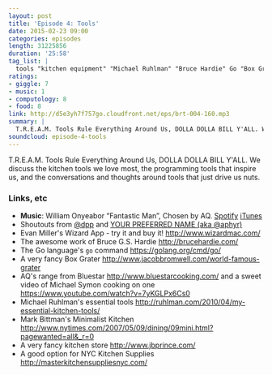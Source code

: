```yaml
---
layout: post
title: 'Episode 4: Tools'
date: 2015-02-23 09:00
categories: episodes
length: 31225856
duration: '25:58'
tag_list: |
  tools "kitchen equipment" "Michael Ruhlman" "Bruce Hardie" Go "Box Grater"
ratings:
- giggle: 7
- music: 1
- computology: 8
- food: 8
link: http://d5e3yh7f757go.cloudfront.net/eps/brt-004-160.mp3
summary: |
  T.R.E.A.M. Tools Rule Everything Around Us, DOLLA DOLLA BILL Y'ALL. We discuss the kitchen tools we love most, the programming tools that inspire us, and the conversations and thoughts around tools that just drive us nuts.
soundcloud: episode-4-tools
---
```

T.R.E.A.M. Tools Rule Everything Around Us, DOLLA DOLLA BILL Y'ALL. We discuss the kitchen tools we love most, the programming tools that inspire us, and the conversations and thoughts around tools that just drive us nuts.

<!-- more -->

### Links, etc

* <strong>Music</strong>: William Onyeabor “Fantastic Man”, Chosen by AQ. [Spotify](http://open.spotify.com/track/1ETZhP9orTkDclKEyt0xqm) [iTunes](https://itunes.apple.com/us/album/fantastic-man/id708418132?i=708418258)
* Shoutouts from [@dpp](https://twitter.com/dpp) and [YOUR PREFERRED NAME (aka @aphyr)](https://twitter.com/aphyr)
* Evan Miller's Wizard App - try it and buy it! <http://www.wizardmac.com/>
* The awesome work of Bruce G.S. Hardie <http://brucehardie.com/>
* The Go language's `go` command <https://golang.org/cmd/go/>
* A very fancy Box Grater <http://www.jacobbromwell.com/world-famous-grater>
* AQ's range from Bluestar <http://www.bluestarcooking.com/> and a sweet video of Michael Symon cooking on one <https://www.youtube.com/watch?v=7yKGLPx6Cs0>
* Michael Ruhlman's essential tools <http://ruhlman.com/2010/04/my-essential-kitchen-tools/>
* Mark Bittman's Minimalist Kitchen <http://www.nytimes.com/2007/05/09/dining/09mini.html?pagewanted=all&_r=0>
* A very fancy kitchen store <http://www.jbprince.com/>
* A good option for NYC Kitchen Supplies <http://masterkitchensuppliesnyc.com/>
